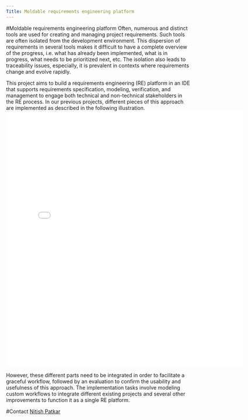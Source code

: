 ```yaml
---
Title: Moldable requirements engineering platform
---
```

#Moldable requirements engineering platform
Often, numerous and distinct tools are used for creating and managing project requirements. Such tools are often isolated from the development environment. This dispersion of requirements in several tools makes it difficult to have a complete overview of the progress, i.e. what has already been implemented, what is in progress, what needs to be prioritized next, etc. The isolation also leads to traceability issues, especially, it is prevalent in contexts where requirements change and evolve rapidly.

This project aims to build a requirements engineering (RE) platform in an IDE that supports requirements specification, modeling, verification, and management to engage both technical and non-technical stakeholders in the RE process. 
In our previous projects, different pieces of this approach are implemented as described in the following illustration.
<embed src="/download/Nitish/RE_platform_final_thesis.pdf" width="650px" height="700px" />

However, these different parts need to be integrated in order to facilitate a graceful workflow, followed by an evaluation to confirm the usability and usefulness of this approach. The implementation tasks involve modeling custom workflows to integrate different existing projects and several other improvements to function it as a single RE platform. 

#Contact
[Nitish Patkar](%base_url%/staff/NitishPatkar)
